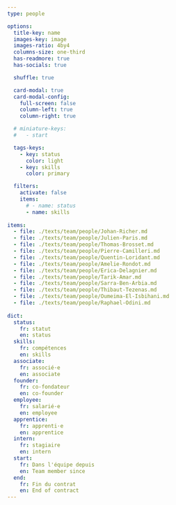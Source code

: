 ```yaml
---
type: people

options:
  title-key: name
  images-key: image
  images-ratio: 4by4
  columns-size: one-third
  has-readmore: true
  has-socials: true

  shuffle: true

  card-modal: true
  card-modal-config:
    full-screen: false
    column-left: true
    column-right: true

  # miniature-keys: 
  #   - start

  tags-keys: 
    - key: status
      color: light
    - key: skills
      color: primary

  filters: 
    activate: false
    items: 
      # - name: status
      - name: skills
    
items:
  - file: ./texts/team/people/Johan-Richer.md
  - file: ./texts/team/people/Julien-Paris.md
  - file: ./texts/team/people/Thomas-Brosset.md
  - file: ./texts/team/people/Pierre-Camilleri.md
  - file: ./texts/team/people/Quentin-Loridant.md
  - file: ./texts/team/people/Amelie-Rondot.md
  - file: ./texts/team/people/Erica-Delagnier.md
  - file: ./texts/team/people/Tarik-Amar.md
  - file: ./texts/team/people/Sarra-Ben-Arbia.md
  - file: ./texts/team/people/Thibaut-Tezenas.md
  - file: ./texts/team/people/Oumeima-El-Isbihani.md
  - file: ./texts/team/people/Raphael-Odini.md
  
dict:
  status: 
    fr: statut
    en: status
  skills: 
    fr: compétences
    en: skills
  associate:
    fr: associé·e
    en: associate
  founder:
    fr: co-fondateur
    en: co-founder
  employee:
    fr: salarié·e
    en: employee
  apprentice:
    fr: apprenti·e
    en: apprentice
  intern:
    fr: stagiaire
    en: intern
  start:
    fr: Dans l'équipe depuis
    en: Team member since
  end:
    fr: Fin du contrat
    en: End of contract
---
```

